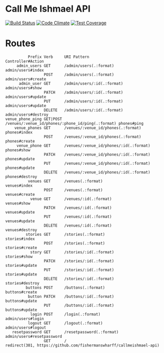 # Call Me Ishmael API

[![Build Status][ci-image]][ci-url]
[![Code Climate][cc-climate-image]][cc-climate-url]
[![Test Coverage][cc-coverage-image]][cc-coverage-url]

# Routes

              Prefix Verb     URI Pattern                                       Controller#Action
         admin_users GET      /admin/users(.:format)                            admin/users#index
                     POST     /admin/users(.:format)                            admin/users#create
          admin_user GET      /admin/users/:id(.:format)                        admin/users#show
                     PATCH    /admin/users/:id(.:format)                        admin/users#update
                     PUT      /admin/users/:id(.:format)                        admin/users#update
                     DELETE   /admin/users/:id(.:format)                        admin/users#destroy
    venue_phone_ping GET|POST /venues/:venue_id/phones/:phone_id/ping(.:format) phones#ping
        venue_phones GET      /venues/:venue_id/phones(.:format)                phones#index
                     POST     /venues/:venue_id/phones(.:format)                phones#create
         venue_phone GET      /venues/:venue_id/phones/:id(.:format)            phones#show
                     PATCH    /venues/:venue_id/phones/:id(.:format)            phones#update
                     PUT      /venues/:venue_id/phones/:id(.:format)            phones#update
                     DELETE   /venues/:venue_id/phones/:id(.:format)            phones#destroy
              venues GET      /venues(.:format)                                 venues#index
                     POST     /venues(.:format)                                 venues#create
               venue GET      /venues/:id(.:format)                             venues#show
                     PATCH    /venues/:id(.:format)                             venues#update
                     PUT      /venues/:id(.:format)                             venues#update
                     DELETE   /venues/:id(.:format)                             venues#destroy
             stories GET      /stories(.:format)                                stories#index
                     POST     /stories(.:format)                                stories#create
               story GET      /stories/:id(.:format)                            stories#show
                     PATCH    /stories/:id(.:format)                            stories#update
                     PUT      /stories/:id(.:format)                            stories#update
                     DELETE   /stories/:id(.:format)                            stories#destroy
             buttons POST     /buttons(.:format)                                buttons#create
              button PATCH    /buttons/:id(.:format)                            buttons#update
                     PUT      /buttons/:id(.:format)                            buttons#update
               login POST     /login(.:format)                                  admin/users#login
              logout GET      /logout(.:format)                                 admin/users#logout
       resetpassword GET      /resetpassword(.:format)                          admin/users#resetpassword
                     GET      /                                                 redirect(301, https://github.com/fishermanswharff/callmeishmael-api)



[ci-image]: https://magnum.travis-ci.com/fishermanswharff/callmeishmael-api.svg?token=ywtwaukB2udjyiFG1GbL&branch=master
[ci-url]: https://magnum.travis-ci.com/fishermanswharff/callmeishmael-api

[cc-climate-image]: https://codeclimate.com/repos/552b1979695680373f000a7d/badges/b6474b9a7d66964c7b98/gpa.svg
[cc-climate-url]: https://codeclimate.com/repos/552b1979695680373f000a7d/feed

[cc-coverage-image]: https://codeclimate.com/repos/552b1979695680373f000a7d/badges/b6474b9a7d66964c7b98/coverage.svg
[cc-coverage-url]: https://codeclimate.com/repos/552b1979695680373f000a7d/feed